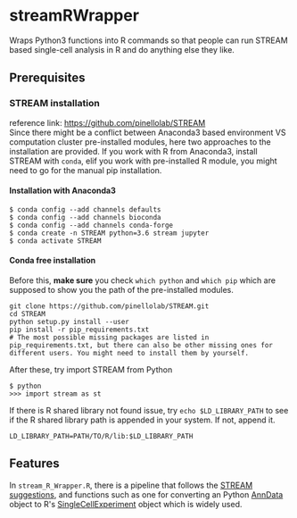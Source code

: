 # streamRWrapper
Wraps Python3 functions into R commands so that people can run STREAM based single-cell analysis in R and do anything else they like. 

## Prerequisites  
### STREAM installation  
reference link: https://github.com/pinellolab/STREAM  
Since there might be a conflict between Anaconda3 based environment VS computation cluster pre-installed modules, here two approaches to the installation are provided. If you work with R from Anaconda3, install STREAM with `conda`, elif you work with pre-installed R module, you might need to go for the manual pip installation.
#### Installation with Anaconda3
```
$ conda config --add channels defaults
$ conda config --add channels bioconda
$ conda config --add channels conda-forge
$ conda create -n STREAM python=3.6 stream jupyter
$ conda activate STREAM
```
#### Conda free installation
Before this, **make sure** you check `which python` and `which pip` which are supposed to show you the path of the pre-installed modules. 
```
git clone https://github.com/pinellolab/STREAM.git
cd STREAM
python setup.py install --user
pip install -r pip_requirements.txt
# The most possible missing packages are listed in pip_requirements.txt, but there can also be other missing ones for different users. You might need to install them by yourself.
```
After these, try import STREAM from Python
```
$ python
>>> import stream as st
```
If there is R shared library not found issue, try `echo $LD_LIBRARY_PATH` to see if the R shared library path is appended in your system. If not, append it.
```
LD_LIBRARY_PATH=PATH/TO/R/lib:$LD_LIBRARY_PATH
```

## Features  
In `stream_R_Wrapper.R`, there is a pipeline that follows the [STREAM suggestions](https://nbviewer.jupyter.org/github/pinellolab/STREAM/blob/master/tutorial/1.STREAM_scRNA-seq.ipynb?flush_cache=true), and functions such as one for converting an Python [AnnData](https://github.com/theislab/anndata) object to R's [SingleCellExperiment](https://bioconductor.org/packages/devel/bioc/vignettes/SingleCellExperiment/inst/doc/intro.html) object which is widely used. 
